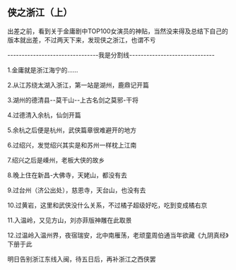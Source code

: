 ## 侠之浙江（上） ##

出差之前，看到关于金庸剧中TOP100女演员的神贴，当然没来得及总结下自己的版本就出差，不过两天下来，发现侠之浙江，也谓不亏

--------------------------------我是分割线------------------------------

1.金庸就是浙江海宁的……

2.从江苏绕太湖入浙江，第一站是湖州，鹿鼎记开篇

3.湖州的德清县--莫干山--上古名剑之莫邪-干将

4.过德清入余杭，仙剑开篇

5.余杭之后便是杭州，武侠篇章很难避开的地方

6.过绍兴，发觉绍兴其实是和苏州一样枕上江南

7.绍兴之后是嵊州，老板大侠的故乡

8.晚上住在新昌-大佛寺，天姥山，都没有去

9.过台州（济公出处），慈恩寺，天台山，也没有去

10.过黄岩，这里和武侠没什么关系，不过橘子超级好吃，吃到变成橘右京

11.入温岭，又见方山，刘亦菲版神雕在此取景

12.过温岭入温州界，夜宿瑞安，北中南雁荡，老顽童周伯通当年欲藏《九阴真经》下册于此

 

明日告别浙江东线入闽，待五日后，再补浙江之西侠罢